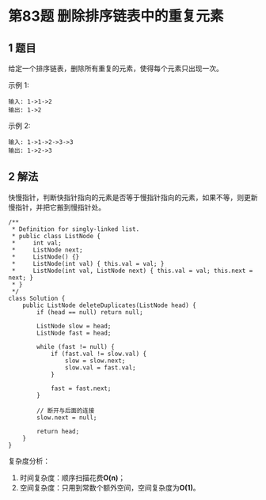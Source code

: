 # 第83题 删除排序链表中的重复元素

## 1 题目

给定一个排序链表，删除所有重复的元素，使得每个元素只出现一次。

示例 1:

```
输入: 1->1->2
输出: 1->2
```

示例 2:

```
输入: 1->1->2->3->3
输出: 1->2->3
```

## 2 解法

快慢指针，判断快指针指向的元素是否等于慢指针指向的元素，如果不等，则更新慢指针，并把它搬到慢指针处。

```
/**
 * Definition for singly-linked list.
 * public class ListNode {
 *     int val;
 *     ListNode next;
 *     ListNode() {}
 *     ListNode(int val) { this.val = val; }
 *     ListNode(int val, ListNode next) { this.val = val; this.next = next; }
 * }
 */
class Solution {
    public ListNode deleteDuplicates(ListNode head) {
        if (head == null) return null;

        ListNode slow = head;
        ListNode fast = head;

        while (fast != null) {
            if (fast.val != slow.val) {
                slow = slow.next;
                slow.val = fast.val;
            }

            fast = fast.next;
        }

        // 断开与后面的连接
        slow.next = null;

        return head;
    }
}
```

复杂度分析：

1. 时间复杂度：顺序扫描花费**O(n)**；
2. 空间复杂度：只用到常数个额外空间，空间复杂度为**O(1)**。